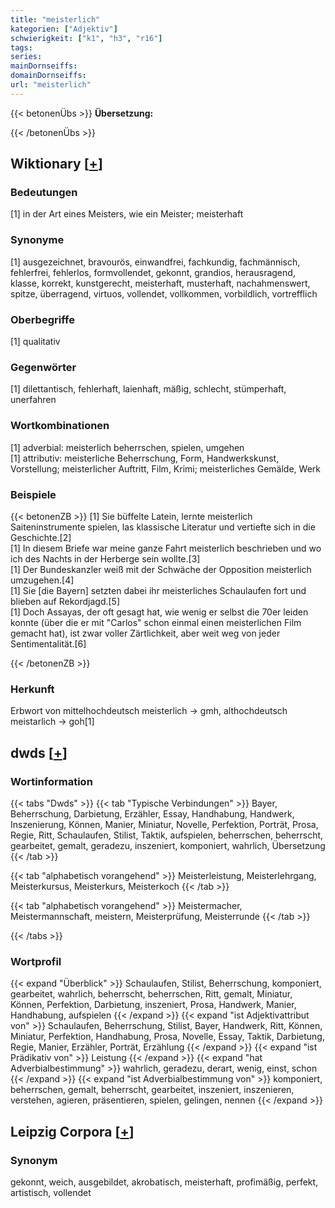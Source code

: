 ```yaml
---
title: "meisterlich"
kategorien: ["Adjektiv"]
schwierigkeit: ["k1", "h3", "r16"]
tags:
series:
mainDornseiffs:
domainDornseiffs:
url: "meisterlich"
---
```


{{< betonenÜbs >}}
**Übersetzung:**  
  
{{< /betonenÜbs >}}

## Wiktionary [[+](https://de.wiktionary.org/wiki/meisterlich)]

### Bedeutungen
[1] in der Art eines Meisters, wie ein Meister; meisterhaft  

### Synonyme
[1] ausgezeichnet, bravourös, einwandfrei, fachkundig, fachmännisch, fehlerfrei, fehlerlos, formvollendet, gekonnt, grandios, herausragend, klasse, korrekt, kunstgerecht, meisterhaft, musterhaft, nachahmenswert, spitze, überragend, virtuos, vollendet, vollkommen, vorbildlich, vortrefflich  

### Oberbegriffe
[1] qualitativ  

### Gegenwörter
[1] dilettantisch, fehlerhaft, laienhaft, mäßig, schlecht, stümperhaft, unerfahren  

### Wortkombinationen
[1] adverbial: meisterlich beherrschen, spielen, umgehen  
[1] attributiv: meisterliche Beherrschung, Form, Handwerkskunst, Vorstellung; meisterlicher Auftritt, Film, Krimi; meisterliches Gemälde, Werk  

### Beispiele
{{< betonenZB >}}
[1] Sie büffelte Latein, lernte meisterlich Saiteninstrumente spielen, las klassische Literatur und vertiefte sich in die Geschichte.[2]  
[1] In diesem Briefe war meine ganze Fahrt meisterlich beschrieben und wo ich des Nachts in der Herberge sein wollte.[3]  
[1] Der Bundeskanzler weiß mit der Schwäche der Opposition meisterlich umzugehen.[4]  
[1] Sie [die Bayern] setzten dabei ihr meisterliches Schaulaufen fort und blieben auf Rekordjagd.[5]  
[1] Doch Assayas, der oft gesagt hat, wie wenig er selbst die 70er leiden konnte (über die er mit "Carlos" schon einmal einen meisterlichen Film gemacht hat), ist zwar voller Zärtlichkeit, aber weit weg von jeder Sentimentalität.[6]  

{{< /betonenZB >}}
### Herkunft
Erbwort von mittelhochdeutsch meisterlich → gmh, althochdeutsch meistarlich → goh[1]  



## dwds [[+](https://www.dwds.de/wb/meisterlich)]

### Wortinformation
{{< tabs "Dwds" >}}
{{< tab "Typische Verbindungen" >}}
Bayer, Beherrschung, Darbietung, Erzähler, Essay, Handhabung, Handwerk, Inszenierung, Können, Manier, Miniatur, Novelle, Perfektion, Porträt, Prosa, Regie, Ritt, Schaulaufen, Stilist, Taktik, aufspielen, beherrschen, beherrscht, gearbeitet, gemalt, geradezu, inszeniert, komponiert, wahrlich, Übersetzung
{{< /tab >}}

{{< tab "alphabetisch vorangehend" >}}
Meisterleistung, Meisterlehrgang, Meisterkursus, Meisterkurs, Meisterkoch
{{< /tab >}}

{{< tab "alphabetisch vorangehend" >}}
Meistermacher, Meistermannschaft, meistern, Meisterprüfung, Meisterrunde
{{< /tab >}}

{{< /tabs >}}

### Wortprofil
{{< expand "Überblick" >}} Schaulaufen, Stilist, Beherrschung, komponiert, gearbeitet, wahrlich, beherrscht, beherrschen, Ritt, gemalt, Miniatur, Können, Perfektion, Darbietung, inszeniert, Prosa, Handwerk, Manier, Handhabung, aufspielen {{< /expand >}}
{{< expand "ist Adjektivattribut von" >}} Schaulaufen, Beherrschung, Stilist, Bayer, Handwerk, Ritt, Können, Miniatur, Perfektion, Handhabung, Prosa, Novelle, Essay, Taktik, Darbietung, Regie, Manier, Erzähler, Porträt, Erzählung {{< /expand >}}
{{< expand "ist Prädikativ von" >}} Leistung {{< /expand >}}
{{< expand "hat Adverbialbestimmung" >}} wahrlich, geradezu, derart, wenig, einst, schon {{< /expand >}}
{{< expand "ist Adverbialbestimmung von" >}} komponiert, beherrschen, gemalt, beherrscht, gearbeitet, inszeniert, inszenieren, verstehen, agieren, präsentieren, spielen, gelingen, nennen {{< /expand >}}

## Leipzig Corpora [[+](https://corpora.uni-leipzig.de/en/res?word=meisterlich&corpusId=deu_newscrawl-public_2018)]


### Synonym
gekonnt, weich, ausgebildet, akrobatisch, meisterhaft, profimäßig, perfekt, artistisch, vollendet

